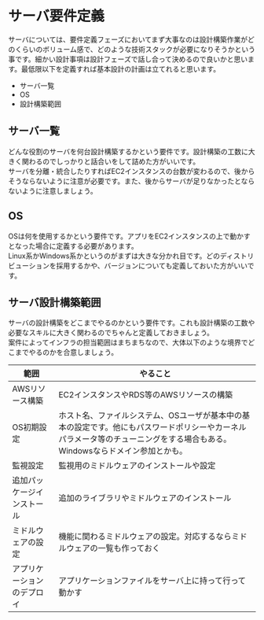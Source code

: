 # サーバ要件定義
サーバについては、要件定義フェーズにおいてまず大事なのは設計構築作業がどのくらいのボリューム感で、どのような技術スタックが必要になりそうかという事です。細かい設計事項は設計フェーズで話し合って決めるので良いかと思います。最低限以下を定義すれば基本設計の計画は立てれると思います。

- サーバ一覧
- OS
- 設計構築範囲

## サーバ一覧
どんな役割のサーバを何台設計構築するかという要件です。設計構築の工数に大きく関わるのでしっかりと話合いをして詰めた方がいいです。<br>
サーバを分離・統合したりすればEC2インスタンスの台数が変わるので、後からそうならないように注意が必要です。また、後からサーバが足りなかったとならないように注意しましょう。

## OS
OSは何を使用するかという要件です。アプリをEC2インスタンスの上で動かすとなった場合に定義する必要があります。<br>
Linux系かWindows系かというのがまずは大きな分かれ目です。どのディストリビューションを採用するかや、バージョンについても定義しておいた方がいいです。

## サーバ設計構築範囲
サーバの設計構築をどこまでやるのかという要件です。これも設計構築の工数や必要なスキルに大きく関わるのでちゃんと定義しておきましょう。<br>
案件によってインフラの担当範囲はまちまちなので、大体以下のような境界でどこまでやるのかを合意しましょう。

| 範囲                       | やること                                                                                                                                                                    | 
| -------------------------- | --------------------------------------------------------------------------------------------------------------------------------------------------------------------------- | 
| AWSリソース構築            | EC2インスタンスやRDS等のAWSリソースの構築                                                                                                                                   | 
| OS初期設定                 | ホスト名、ファイルシステム、OSユーザが基本中の基本の設定です。他にもパスワードポリシーやカーネルパラメータ等のチューニングをする場合もある。Windowsならドメイン参加とかも。 | 
| 監視設定                   | 監視用のミドルウェアのインストールや設定                                                                                                                                    | 
| 追加パッケージインストール | 追加のライブラリやミドルウェアのインストール                                                                                                                                | 
| ミドルウェアの設定         | 機能に関わるミドルウェアの設定。対応するならミドルウェアの一覧も作っておく                                                                                                  | 
| アプリケーションのデプロイ | アプリケーションファイルをサーバ上に持って行って動かす                                                                                                                      | 